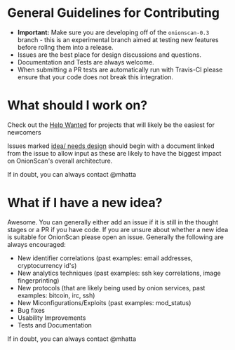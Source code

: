 # General Guidelines for Contributing

* **Important:** Make sure you are developing off of the `onionscan-0.3` branch - this is an experimental branch aimed at testing new features before rollng them into a release.
* Issues are the best place for design discussions and questions. 
* Documentation and Tests are always welcome.
* When submitting a PR tests are automatically run with Travis-CI please ensure that your code does not break this integration.


# What should I work on?

Check out the [Help Wanted](https://github.com/mhatta/onionscan/issues?q=is%3Aissue+is%3Aopen+label%3A%22help+wanted%22) for projects that will likely be the easiest for newcomers

Issues marked [idea/ needs design](https://github.com/mhatta/onionscan/issues?q=is%3Aissue+is%3Aopen+label%3A%22idea+%2F+needs+design%22) should begin with a document linked from the issue to allow input as these are likely to have the biggest impact on OnionScan's overall architecture.

If in doubt, you can always contact @mhatta

# What if I have a new idea?

Awesome. You can generally either add an issue if it is still in the thought stages or a PR if you have code. If you are unsure about whether a new idea is suitable for OnionScan please open an issue. Generally the following are always encouraged:

* New identifier correlations (past examples: email addresses, cryptocurrency id's)
* New analytics techniques (past examples: ssh key correlations, image fingerprinting)
* New protocols (that are likely being used by onion services, past examples: bitcoin, irc, ssh)
* New Miconfigurations/Exploits (past examples: mod_status)
* Bug fixes
* Usability Improvements
* Tests and Documentation 

If in doubt, you can always contact @mhatta
